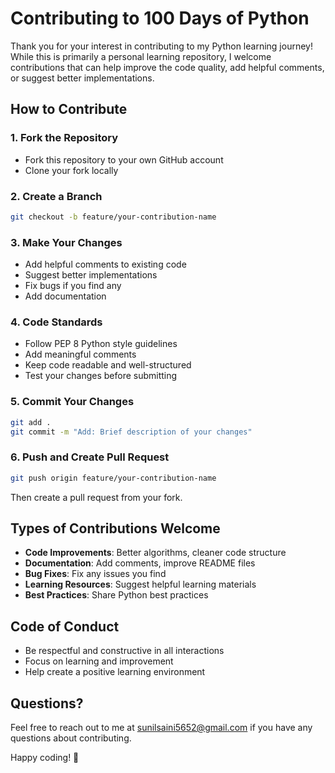 # Contributing to 100 Days of Python

Thank you for your interest in contributing to my Python learning journey! While this is primarily a personal learning repository, I welcome contributions that can help improve the code quality, add helpful comments, or suggest better implementations.

## How to Contribute

### 1. Fork the Repository
- Fork this repository to your own GitHub account
- Clone your fork locally

### 2. Create a Branch
```bash
git checkout -b feature/your-contribution-name
```

### 3. Make Your Changes
- Add helpful comments to existing code
- Suggest better implementations
- Fix bugs if you find any
- Add documentation

### 4. Code Standards
- Follow PEP 8 Python style guidelines
- Add meaningful comments
- Keep code readable and well-structured
- Test your changes before submitting

### 5. Commit Your Changes
```bash
git add .
git commit -m "Add: Brief description of your changes"
```

### 6. Push and Create Pull Request
```bash
git push origin feature/your-contribution-name
```
Then create a pull request from your fork.

## Types of Contributions Welcome

- **Code Improvements**: Better algorithms, cleaner code structure
- **Documentation**: Add comments, improve README files
- **Bug Fixes**: Fix any issues you find
- **Learning Resources**: Suggest helpful learning materials
- **Best Practices**: Share Python best practices

## Code of Conduct

- Be respectful and constructive in all interactions
- Focus on learning and improvement
- Help create a positive learning environment

## Questions?

Feel free to reach out to me at [sunilsaini5652@gmail.com](mailto:sunilsaini5652@gmail.com) if you have any questions about contributing.

Happy coding! 🐍
